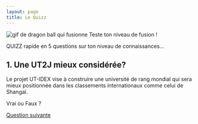 ```yaml
---
layout: page
title: Le Quizz
---
```


<img src="https://media.giphy.com/media/PvDM6QHuLPCxi/giphy.gif" alt="gif de dragon ball qui fusionne"/>
Teste ton niveau de fusion ! 

QUIZZ rapide en 5 questions sur ton niveau de connaissances...

<section>
<h2>1. Une UT2J mieux considérée?</h2>

<p>Le projet UT-IDEX vise à construire une université de rang mondial qui sera mieux positionnée dans les classements internationaux comme celui de Shangaï.</p>

<p class="more"><a href="#"></a>Vrai ou Faux ?</p>

<div class="details" style="display:none">
<p><strong>FAUX !</strong></p>

<p>Se regrouper n’est pas l’assurance de remonter dans ces classements. L’exemple de Strasbourg qui a fusionné dès 2009 est là pour le prouver. Au classement QS 2018, Strasbourg passe de la 260° à la 303°. 
« De manière générale, à l’exception de l’ENS Lyon, qui progresse de 20 places, les établissements français rétrogradent dans le classement. La faute à un « manque de moyens ». <em>L’Alsace</em> le 10/06/2017.</p>
</div>

</section>

<p><a href="../quizz-q2">Question suivante</a></p>





